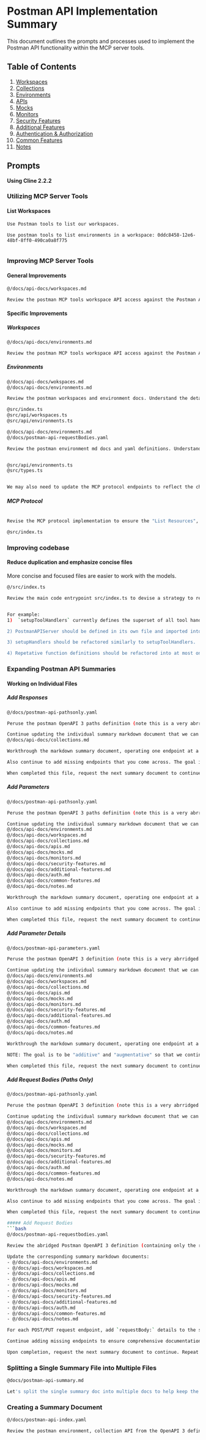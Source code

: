 # Postman API Implementation Summary

This document outlines the prompts and processes used to implement the Postman API functionality within the MCP server tools.

## Table of Contents

1. [Workspaces](workspaces.md)
2. [Collections](collections.md)
3. [Environments](environments.md)
4. [APIs](apis.md)
5. [Mocks](mocks.md)
6. [Monitors](monitors.md)
7. [Security Features](security-features.md)
8. [Additional Features](additional-features.md)
9. [Authentication & Authorization](auth.md)
10. [Common Features](common-features.md)
11. [Notes](notes.md)

## Prompts

**Using Cline 2.2.2**

### Utilizing MCP Server Tools

#### List Workspaces
```bash
Use Postman tools to list our workspaces.
```

```
Use postman tools to list environments in a workspace: 0ddc8458-12e6-48bf-8ff0-490ca0a8f775


```

### Improving MCP Server Tools

#### General Improvements
```bash
@/docs/api-docs/workspaces.md

Review the postman MCP tools workspace API access against the Postman API summary. Make corrections in our implementation.

```

#### Specific Improvements

##### Workspaces
```bash
@/docs/api-docs/environments.md

Review the postman MCP tools workspace API access against the Postman API summary. Make corrections in our implementation, paying particular attention to the request parameter naming and values.
```

##### Environments
```bash
@/docs/api-docs/wokspaces.md
@/docs/api-docs/environments.md

Review the postman workspaces and environment docs. Understand the details and nuance around contstructuing environment identifier and using it appropriately when querying. Modify out MCP tools implementation accordingly.

@src/index.ts
@src/api/workspaces.ts
@src/api/environments.ts
```

```bash
@/docs/api-docs/environments.md
@/docs/postman-api-requestBodies.yaml

Review the postman environment md docs and yaml definitions. Understand the details and nuance of request bodies for POST/PUT requests. Modify out MCP tools implementation accordingly, including inline jsdocs.


@src/api/environments.ts
@src/types.ts


We may also need to update the MCP protocol endpoints to reflect the changes. IOW, updating our code that communicates with the Postman API is one part but we also may need to update the MCP protocol code that communicates with the MCP clients.

```

##### MCP Protocol

```bash

Revise the MCP protocol implementation to ensure the "List Resources", "List Prompts" endpoints are functionality fully and correctly.

@src/index.ts

```

### Improving codebase

#### Reduce duplication and emphasize concise files

More concise and focused files are easier to work with the models.
```bash
@/src/index.ts

Review the main code entrypoint src/index.ts to devise a strategy to reduce duplication and manage complexity as functionality is added.


For example:
1)  `setupToolHandlers` currently defines the superset of all tool handlers which means it's length is unmitigated. Each tool should be responsible for defining its own handlers.

2) PostmanAPIServer should be defined in its own file and imported into the main index.ts file.

3) setupHandlers should be refactored similarly to setupToolHandlers.

4) Repetative function definitions should be refactored into at most one additional layer of abstraction.

```



### Expanding Postman API Summaries

#### Working on Individual Files

##### Add Responses
```bash
@/docs/postman-api-pathsonly.yaml

Peruse the postman OpenAPI 3 paths definition (note this is a very abrridged version of the full document, containing just the paths objects), this time to add the expected response references and associated http status (e.g. 200 '#/components/responses/getAccounts').

Continue updating the individual summary markdown document that we can use later on to cross-check against our tool implementations:
@/docs/api-docs/collections.md

Workthrough the markdown summary document, operating one endpoint at a time, updating its documentation based on the contents of the pathsonly file. Each request endpoint in the pathsonly OpenAPI 3 definition document should have a list of `responses:`. Those are the details we want to add to the summary markdown doc.

Also continue to add missing endpoints that you come across. The goal is to be "additive" and "augmentative" so that we continually add and correct details each time we review. Do not remove details or re-summarize existing content.

When completed this file, request the next summary document to continue with. Keep doing this until I say stop or you get bored.
```

##### Add Parameters
```bash
@/docs/postman-api-pathsonly.yaml

Peruse the postman OpenAPI 3 paths definition (note this is a very abrridged version of the full document, containing just the paths objects), this time to add the expected parameters references and associated http status (e.g. '#/components/parameters/workspaceQuery').

Continue updating the individual summary markdown document that we can use later on to cross-check against our tool implementations:
@/docs/api-docs/environments.md
@/docs/api-docs/workspaces.md
@/docs/api-docs/collections.md
@/docs/api-docs/apis.md
@/docs/api-docs/mocks.md
@/docs/api-docs/monitors.md
@/docs/api-docs/security-features.md
@/docs/api-docs/additional-features.md
@/docs/api-docs/auth.md
@/docs/api-docs/common-features.md
@/docs/api-docs/notes.md

Workthrough the markdown summary document, operating one endpoint at a time, updating its documentation based on the contents of the definition file. Each request endpoint in the pathsonly OpenAPI 3 definition document should have a list of `parameters:`. Those are the details we want to add to the summary markdown doc.

Also continue to add missing endpoints that you come across. The goal is to be "additive" and "augmentative" so that we continually add and correct details each time we review. Do not remove details or re-summarize existing content.

When completed this file, request the next summary document to continue with. Keep doing this until I say stop or you get bored.
```

##### Add Parameter Details
```bash
@/docs/postman-api-parameters.yaml

Peruse the postman OpenAPI 3 definition (note this is a very abrridged version of the full document, containing just the parameters objects), this time to add parameter details by matching the parameter name (e.g. The workspaceQuery in '#/components/parameters/workspaceQuery').

Continue updating the individual summary markdown document that we can use later on to cross-check against our tool implementations:
@/docs/api-docs/environments.md
@/docs/api-docs/workspaces.md
@/docs/api-docs/collections.md
@/docs/api-docs/apis.md
@/docs/api-docs/mocks.md
@/docs/api-docs/monitors.md
@/docs/api-docs/security-features.md
@/docs/api-docs/additional-features.md
@/docs/api-docs/auth.md
@/docs/api-docs/common-features.md
@/docs/api-docs/notes.md

Workthrough the markdown summary document, operating one endpoint at a time, updating its documentation based on the contents of the definition file.

NOTE: The goal is to be "additive" and "augmentative" so that we continually add and correct details each time we review. Do not remove details or re-summarize existing content.

When completed this file, request the next summary document to continue with. Keep doing this until I say stop or you get bored.
```

##### Add Request Bodies (Paths Only)
```bash
@/docs/postman-api-pathsonly.yaml

Peruse the postman OpenAPI 3 definition (note this is a very abrridged version of the full document, containing just the paths objects), this time to augment the POST/PUT requests with body content add parameter details by matching the parameter name (e.g. The updateEnvironment in '#/components/requestBodies/updateEnvironment').

Continue updating the individual summary markdown document that we can use later on to cross-check against our tool implementations:
@/docs/api-docs/environments.md
@/docs/api-docs/workspaces.md
@/docs/api-docs/collections.md
@/docs/api-docs/apis.md
@/docs/api-docs/mocks.md
@/docs/api-docs/monitors.md
@/docs/api-docs/security-features.md
@/docs/api-docs/additional-features.md
@/docs/api-docs/auth.md
@/docs/api-docs/common-features.md
@/docs/api-docs/notes.md

Workthrough the markdown summary document, operating one endpoint at a time, updating its documentation based on the contents of the definition file. Each POST/PUT/etc request endpoint in the pathsonly OpenAPI 3 definition document should have at least one `requestBody:`. Those are the details we want to add to the summary markdown doc.

Also continue to add missing endpoints that you come across. The goal is to be "additive" and "augmentative" so that we continually add and correct details each time we review. Do not remove details or re-summarize existing content.

When completed this file, request the next summary document to continue with. Keep doing this until I say stop or you get bored.

##### Add Request Bodies
```bash
@/docs/postman-api-requestbodies.yaml

Review the abridged Postman OpenAPI 3 definition (containing only the requestBody objects) to augment POST/PUT requests with body content by matching request body names (e.g., `updateEnvironment` in '#/components/requestBodies/updateEnvironment').

Update the corresponding summary markdown documents:
- @/docs/api-docs/environments.md
- @/docs/api-docs/workspaces.md
- @/docs/api-docs/collections.md
- @/docs/api-docs/apis.md
- @/docs/api-docs/mocks.md
- @/docs/api-docs/monitors.md
- @/docs/api-docs/security-features.md
- @/docs/api-docs/additional-features.md
- @/docs/api-docs/auth.md
- @/docs/api-docs/common-features.md
- @/docs/api-docs/notes.md

For each POST/PUT request endpoint, add `requestBody:` details to the summary markdown based on the definition file.

Continue adding missing endpoints to ensure comprehensive documentation. Maintain an additive and augmentative approach without removing existing content.

Upon completion, request the next summary document to continue. Repeat until instructed to stop.
```

### Splitting a Single Summary File into Multiple Files
```bash
@docs/postman-api-summary.md

Let's split the single summary doc into multiple docs to help keep the size manageable. Create a new directory under docs/ and split the content at the `##` header level (e.g. "## Workspaces" is one document)
```

### Creating a Summary Document
```bash
@/docs/postman-api-index.yaml

Review the postman environment, collection API from the OpenAPI 3 definition. Make a summary document that we can use to cross-check against our tool implementations (This implementation covers the basic Postman API functionality in MCP)
```
